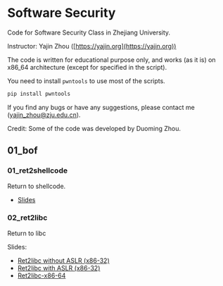 # Software Security

Code for Software Security Class in Zhejiang University.

Instructor: Yajin Zhou ([https://yajin.org](https://yajin.org))

The code is written for educational purpose only, and works (as it is) on x86_64 architecture (except for specified in the script).

You need to install `pwntools` to use most of the scripts.  

```bash
pip install pwntools
```

If you find any bugs or have any suggestions, please contact me (yajin_zhou@zju.edu.cn).

Credit: Some of the code was developed by Duoming Zhou.

## 01_bof

### 01_ret2shellcode

Return to shellcode.

* [Slides](https://gamma.app/docs/Buffer-Overflow-119br1p2pehzt1s) 


### 02_ret2libc

Return to libc

Slides: 
* [Ret2libc without ASLR (x86-32)](https://gamma.app/docs/02-ret2libc-without-aslr-32-iok8srglbbsiike)
* [Ret2libc with ASLR (x86-32)](https://gamma.app/docs/02-ret2libc-with-aslr-32-tkohpbg0ux0vv9w)
* [Ret2libc-x86-64](https://gamma.app/docs/02-ret2libc-64-6i0ljpiwbqz09l5)


